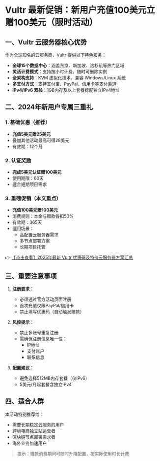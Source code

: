 # Vultr 最新促销：新用户充值100美元立赠100美元（限时活动）

## 一、Vultr 云服务器核心优势

作为全球知名的云服务商，Vultr 提供以下特色服务：
- **全球15个数据中心**：涵盖东京、新加坡、洛杉矶等热门区域
- **灵活计费模式**：支持按小时计费，随时可删除实例
- **全架构支持**：KVM 虚拟化技术，兼容 Windows/Linux 系统
- **多支付方式**：支持支付宝、PayPal、信用卡等支付渠道
- **IPv4/IPv6 双栈**：1GB内存及以上套餐标配独立IPv4地址

## 二、2024年新用户专属三重礼

### 1. 基础优惠（推荐）
- **充值5美元赠25美元**
- 叠加其他活动最高可得28美元
- 有效期：12个月

### 2. 认证奖励
- **完成5美元认证赠100美元**
- 使用期限：60天
- 适合短期项目需求

### 3. 重磅促销（本文重点）
- **充值100美元赠100美元**
- 消费规则：本金与赠款各扣50%
- 有效期：365天
- 适用场景：
  - 高配置云服务器需求
  - 多节点部署方案
  - 长期项目托管

👉 [【点击查看】2025年最新 Vultr 优惠码及特价云服务器方案汇总](https://bit.ly/VuLtr)

## 三、重要注意事项

1. **注册要求**：
   - 必须通过官方活动页面注册
   - 首次充值仅限PayPal/信用卡
   - 禁止填写优惠码（自动触发赠款）

2. **风控提示**：
   - 禁止多账号重复注册
   - 需确保注册信息唯一性：
     - IP地址
     - 支付账户
     - 联系信息

3. **配置建议**：
   - 避免选择512MB内存套餐（仅IPv6）
   - 5美元/月起套餐含独立IPv4

## 四、适合人群

本活动特别推荐给：
- 需要长期稳定云服务的用户
- 跨境电商独立站运营者
- 区块链节点部署需求者
- 海外业务加速用户

> 提示：赠款消费期间可随时升降配置，按实际使用时长计费